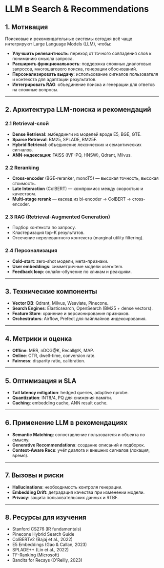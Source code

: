 # LLM в Search & Recommendations

## 1. Мотивация

Поисковые и рекомендательные системы сегодня всё чаще интегрируют Large Language Models (LLM), чтобы:

- **Улучшить релевантность**: переход от точного совпадения слов к пониманию смысла запроса.
- **Расширить функциональность**: поддержка сложных диалоговых запросов, многошагового поиска, генерации обоснований.
- **Персонализировать выдачу**: использование сигналов пользователя и контекста для адаптации результатов.
- **Интегрировать RAG**: объединение поиска и генерации для ответов на сложные вопросы.

---

## 2. Архитектура LLM-поиска и рекомендаций

### 2.1 Retrieval-слой

- **Dense Retrieval**: эмбеддинги из моделей вроде E5, BGE, GTE.
- **Sparse Retrieval**: BM25, SPLADE, BM25F.
- **Hybrid Retrieval**: объединение лексических и семантических сигналов.
- **ANN-индексация**: FAISS (IVF-PQ, HNSW), Qdrant, Milvus.

### 2.2 Reranking

- **Cross-encoder** (BGE-reranker, monoT5) — высокая точность, высокая стоимость.
- **Late Interaction** (ColBERT) — компромисс между скоростью и качеством.
- **Multi-stage rerank** — каскад из bi-encoder → ColBERT → cross-encoder.

### 2.3 RAG (Retrieval-Augmented Generation)

- Подбор контекста по запросу.
- Кластеризация top-K результатов.
- Отсечение нерелевантного контекста (marginal utility filtering).

### 2.4 Персонализация

- **Cold-start**: zero-shot модели, мета-признаки.
- **User embeddings**: симметричные модели user×item.
- **Feedback loop**: онлайн-обучение по кликам и реакциям.

---

## 3. Технические компоненты

- **Vector DB**: Qdrant, Milvus, Weaviate, Pinecone.
- **Search Engines**: Elasticsearch, OpenSearch (BM25 + dense vectors).
- **Feature Store**: хранение и версионирование признаков.
- **Orchestrators**: Airflow, Prefect для пайплайнов индексирования.

---

## 4. Метрики и оценка

- **Offline**: MRR, nDCG\@K, Recall\@K, MAP.
- **Online**: CTR, dwell-time, conversion rate.
- **Fairness**: disparity ratio, calibration.

---

## 5. Оптимизация и SLA

- **Tail latency mitigation**: hedged queries, adaptive nprobe.
- **Quantization**: INT8/4, PQ для снижения памяти.
- **Caching**: embedding cache, ANN result cache.

---

## 6. Применение LLM в рекомендациях

- **Semantic Matching**: сопоставление пользователя и объекта по смыслу.
- **Generative Recommendations**: создание описаний и подборок.
- **Context-Aware Recs**: учёт диалога и внешних сигналов (локация, время).

---

## 7. Вызовы и риски

- **Hallucinations**: необходимость контроля генерации.
- **Embedding Drift**: деградация качества при изменении модели.
- **Privacy**: защита пользовательских данных и RTBF.

---

## 8. Ресурсы для изучения

- Stanford CS276 (IR fundamentals)
- Pinecone Hybrid Search Guide
- ColBERTv2 (Bajaj et al., 2022)
- E5 Embeddings (Gao & Callan, 2023)
- SPLADE++ (Lin et al., 2022)
- TF-Ranking (Microsoft)
- Bandits for Recsys (O'Reilly, 2023)

